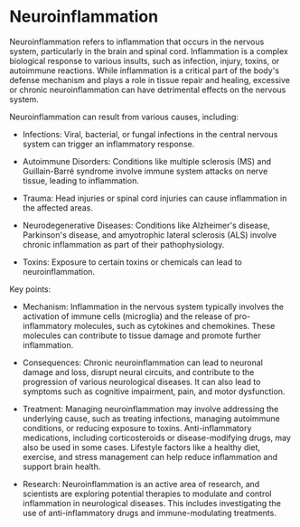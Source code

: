 # Neuroinflammation

Neuroinflammation refers to inflammation that occurs in the nervous system, particularly in the brain and spinal cord. Inflammation is a complex biological response to various insults, such as infection, injury, toxins, or autoimmune reactions. While inflammation is a critical part of the body's defense mechanism and plays a role in tissue repair and healing, excessive or chronic neuroinflammation can have detrimental effects on the nervous system.

Neuroinflammation can result from various causes, including:

* Infections: Viral, bacterial, or fungal infections in the central nervous system can trigger an inflammatory response.

* Autoimmune Disorders: Conditions like multiple sclerosis (MS) and Guillain-Barré syndrome involve immune system attacks on nerve tissue, leading to inflammation.

* Trauma: Head injuries or spinal cord injuries can cause inflammation in the affected areas.

* Neurodegenerative Diseases: Conditions like Alzheimer's disease, Parkinson's disease, and amyotrophic lateral sclerosis (ALS) involve chronic inflammation as part of their pathophysiology.

* Toxins: Exposure to certain toxins or chemicals can lead to neuroinflammation.

Key points:

* Mechanism: Inflammation in the nervous system typically involves the activation of immune cells (microglia) and the release of pro-inflammatory molecules, such as cytokines and chemokines. These molecules can contribute to tissue damage and promote further inflammation.

* Consequences: Chronic neuroinflammation can lead to neuronal damage and loss, disrupt neural circuits, and contribute to the progression of various neurological diseases. It can also lead to symptoms such as cognitive impairment, pain, and motor dysfunction.

* Treatment: Managing neuroinflammation may involve addressing the underlying cause, such as treating infections, managing autoimmune conditions, or reducing exposure to toxins. Anti-inflammatory medications, including corticosteroids or disease-modifying drugs, may also be used in some cases. Lifestyle factors like a healthy diet, exercise, and stress management can help reduce inflammation and support brain health.

* Research: Neuroinflammation is an active area of research, and scientists are exploring potential therapies to modulate and control inflammation in neurological diseases. This includes investigating the use of anti-inflammatory drugs and immune-modulating treatments.
